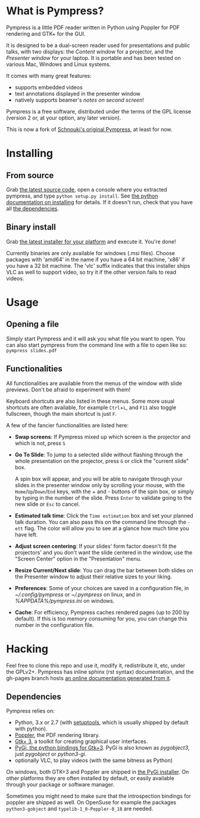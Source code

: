 # What is Pympress?

Pympress is a little PDF reader written in Python using Poppler for PDF rendering and GTK+ for the GUI.

It is designed to be a dual-screen reader used for presentations and public talks, with two displays: the *Content window* for a projector, and the *Presenter window* for your laptop. It is portable and has been tested on various Mac, Windows and Linux systems.

It comes with many great features:
- supports embedded videos
- text annotations displayed in the presenter window
- natively supports beamer's *notes on second screen*!

Pympress is a free software, distributed under the terms of the GPL license (version 2 or, at your option, any later version).

This is now a fork of [Schnouki's original Pympress](https://github.com/Schnouki/pympress), at least for now.

# Installing

## From source

Grab [the latest source code](https://github.com/Cimbali/pympress/releases/latest), open a console where you extracted pympress, and type `python setup.py install`. See [the python documentation on installing](https://docs.python.org/3.5/install/#standard-build-and-install) for details. If it doesn't run, check that you have all [the dependencies](https://github.com/Cimbali/pympress#dependencies).

## Binary install

Grab [the latest installer for your platform](https://github.com/Cimbali/pympress/releases/latest) and execute it. You're done!

Currently binaries are only available for windows (.msi files). Choose packages with 'amd64' in the name if you have a 64 bit machine, 'x86' if you have a 32 bit machine. The 'vlc' suffix indicates that this installer ships VLC as well to support video, so try it if the other version fails to read videos.

# Usage

## Opening a file
Simply start Pympress and it will ask you what file you want to open.
You can also start pympress from the command line with a file to open like so:
`pympress slides.pdf`

## Functionalities

All functionalities are available from the menus of the window with slide previews. Don't be afraid to experiment with them!

Keyboard shortcuts are also listed in these menus. Some more usual shortcuts are often available, for example `Ctrl`+`L`, and `F11` also toggle fullscreen, though the main shortcut is just `F`.

A few of the fancier functionalities are listed here:
- **Swap screens**: If Pympress mixed up which screen is the projector and which is not, press `S`
- **Go To Slide**: To jump to a selected slide without flashing through the whole presentation on the projector, press `G` or click the "current  slide" box.

  A spin box will appear, and you will be able to navigate through your slides in the presenter window only by scrolling your mouse, with the `Home`/`Up`/`Down`/`End` keys, with the + and - buttons of the spin box, or simply by typing in the number of the slide. Press `Enter` to validate going to the new slide or `Esc` to cancel.
- **Estimated talk time**: Click the `Time estimation` box and set your planned talk duration. You can also pass this on the command line through the `-ett` flag. The color will allow you to see at a glance how much time you have left.
- **Adjust screen centering**: If your slides' form factor doesn't fit the projectors' and you don't want the slide centered in the window, use the "Screen Center" option in the "Presentation" menu.
- **Resize Current/Next slide**: You can drag the bar between both slides on the Presenter window to adjust their relative sizes to your liking.
- **Preferences**: Some of your choices are saved in a configuration file, in *~/.config/pympress* or *~/.pympress* on linux, and in *%APPDATA%/pympress.ini* on windows.
- **Cache**: For efficiency, Pympress caches rendered pages (up to 200 by default). If this is too memory consuming for you, you can change this number in the configuration file.

# Hacking

Feel free to clone this repo and use it, modify it, redistribute it, etc, under the GPLv2+.
Pympress has inline sphinx (rst syntax) documentation, and the gh-pages branch hosts [an online documentation generated from it](https://cimbali.github.io/pympress/pympress.html).

## Dependencies

Pympress relies on:
* Python, 3.x or 2.7 (with [setuptools](https://pypi.python.org/pypi/setuptools), which is usually shipped by default with python).
* [Poppler](http://poppler.freedesktop.org/), the PDF rendering library.
* [Gtk+ 3](http://www.gtk.org/), a toolkit for creating graphical user interfaces.
* [PyGi, the python bindings for Gtk+3](https://wiki.gnome.org/Projects/PyGObject). PyGi is also known as *pygobject3*, just *pygobject* or *python3-gi*.
* optionally VLC, to play videos (with the same bitness as Python)

On windows, both GTK+3 and Poppler are shipped in [the PyGi installer](https://sourceforge.net/projects/pygobjectwin32/).
On other platforms they are often installed by default, or easily available through your package or software manager.

Sometimes you might need to make sure that the introspection bindings for poppler are shipped as well. On OpenSuse for example the packages `python3-gobject` and `typelib-1_0-Poppler-0_18` are needed.